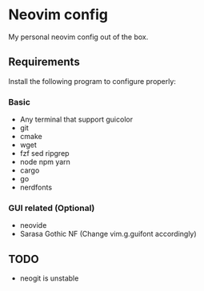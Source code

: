 # Neovim config

My personal neovim config out of the box.

## Requirements

Install the following program to configure properly:

### Basic

-   Any terminal that support guicolor
-   git
-   cmake
-   wget
-   fzf sed ripgrep
-   node npm yarn
-   cargo
-   go
-   nerdfonts

### GUI related (Optional)

-   neovide
-   Sarasa Gothic NF (Change vim.g.guifont accordingly)

## TODO

-   neogit is unstable
